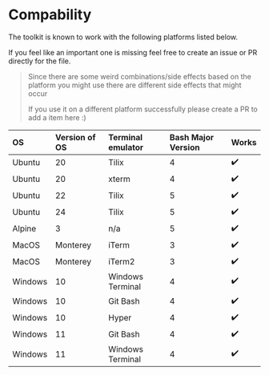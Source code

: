 Compability
===

The toolkit is known to work with the following platforms listed below.

If you feel like an important one is missing feel free to create an issue or PR directly for the file.

> Since there are some weird combinations/side effects based on the platform you might use there are different side
> effects that might occur
>
> If you use it on a different platform successfully please create a PR to add a item here :)

| OS      | Version of OS | Terminal emulator | Bash Major Version | Works 
|:--------|:--------------|:------------------|:-------------------|:------
| Ubuntu  | 20            | Tilix             | 4                  | ✔️    
| Ubuntu  | 20            | xterm             | 4                  | ✔️    
| Ubuntu  | 22            | Tilix             | 5                  | ✔️    
| Ubuntu  | 24            | Tilix             | 5                  | ✔️   
| Alpine  | 3             | n/a               | 5                  | ✔️    
| MacOS   | Monterey      | iTerm             | 3                  | ✔️    
| MacOS   | Monterey      | iTerm2            | 3                  | ✔️    
| Windows | 10            | Windows Terminal  | 4                  | ✔️    
| Windows | 10            | Git Bash          | 4                  | ✔️    
| Windows | 10            | Hyper             | 4                  | ✔️    
| Windows | 11            | Git Bash          | 4                  | ✔️
| Windows | 11            | Windows Terminal  | 4                  | ✔️
